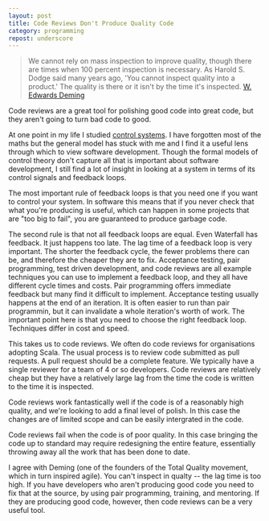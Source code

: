 ```yaml
---
layout: post
title: Code Reviews Don't Produce Quality Code
category: programming
repost: underscore
---
```


> We cannot rely on mass inspection to improve quality, though there are times when 100 percent inspection is necessary. As Harold S. Dodge said many years ago, 'You cannot inspect quality into a product.' The quality is there or it isn't by the time it's inspected. [W. Edwards Deming](http://en.wikipedia.org/wiki/W._Edwards_Deming)

Code reviews are a great tool for polishing good code into great code, but they aren't going to turn bad code to good.

At one point in my life I studied [control systems](http://en.wikipedia.org/wiki/Control_system). I have forgotten most of the maths but the general model has stuck with me and I find it a useful lens through which to view software development. Though the formal models of control theory don't capture all that is important about software development, I still find a lot of insight in looking at a system in terms of its control signals and feedback loops.

The most important rule of feedback loops is that you need one if you want to control your system. In software this means that if you never check that what you're producing is useful, which can happen in some projects that are "too big to fail", you are guaranteed to produce garbage code.

The second rule is that not all feedback loops are equal. Even Waterfall has feedback. It just happens too late. The lag time of a feedback loop is very important. The shorter the feedback cycle, the fewer problems there can be, and therefore the cheaper they are to fix. Acceptance testing, pair programming, test driven development, and code reviews are all example techniques you can use to implement a feedback loop, and they all have different cycle times and costs. Pair programming offers immediate feedback but many find it difficult to implement. Acceptance testing usually happens at the end of an iteration. It is often easier to run than pair programmin, but it can invalidate a whole iteration's worth of work. The important point here is that you need to choose the right feedback loop. Techniques differ in cost and speed.

This takes us to code reviews. We often do code reviews for organisations adopting Scala. The usual process is to review code submitted as pull requests. A pull request should be a complete feature. We typically have a single reviewer for a team of 4 or so developers. Code reviews are relatively cheap but they have a relatively large lag from the time the code is written to the time it is inspected.

Code reviews work fantastically well if the code is of a reasonably high quality, and we're looking to add a final level of polish. In this case the changes are of limited scope and can be easily intergrated in the code.

Code reviews fail when the code is of poor quality. In this case bringing the code up to standard may require redesigning the entire feature, essentially throwing away all the work that has been done to date.

I agree with Deming (one of the founders of the Total Quality movement, which in turn inspired agile). You can't inspect in qualty -- the lag time is too high. If you have developers who aren't producing good code you need to fix that at the source, by using pair programming, training, and mentoring. If they are producing good code, however, then code reviews can be a very useful tool.
